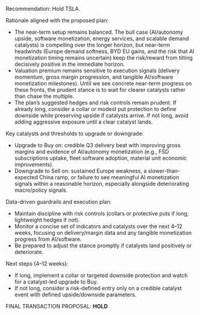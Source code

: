 Recommendation: Hold TSLA.

Rationale aligned with the proposed plan:
- The near-term setup remains balanced. The bull case (AI/autonomy upside, software monetization, energy services, and scalable demand catalysts) is compelling over the longer horizon, but near-term headwinds (Europe demand softness, BYD EU gains, and the risk that AI monetization timing remains uncertain) keep the risk/reward from tilting decisively positive in the immediate horizon.
- Valuation premium remains sensitive to execution signals (delivery momentum, gross margin progression, and tangible AI/software monetization milestones). Until we see concrete near-term progress on these fronts, the prudent stance is to wait for clearer catalysts rather than chase the multiple.
- The plan’s suggested hedges and risk controls remain prudent. If already long, consider a collar or modest put protection to define downside while preserving upside if catalysts arrive. If not long, avoid adding aggressive exposure until a clear catalyst lands.

Key catalysts and thresholds to upgrade or downgrade:
- Upgrade to Buy on: credible Q3 delivery beat with improving gross margins and evidence of AI/autonomy monetization (e.g., FSD subscriptions uptake, fleet software adoption, material unit economic improvements).
- Downgrade to Sell on: sustained Europe weakness, a slower-than-expected China ramp, or failure to see meaningful AI monetization signals within a reasonable horizon, especially alongside deteriorating macro/policy signals.

Data-driven guardrails and execution plan:
- Maintain discipline with risk controls (collars or protective puts if long; lightweight hedges if not).
- Monitor a concise set of indicators and catalysts over the next 4–12 weeks, focusing on delivery/margin data and any tangible monetization progress from AI/software.
- Be prepared to adjust the stance promptly if catalysts land positively or deteriorate.

Next steps (4–12 weeks):
- If long, implement a collar or targeted downside protection and watch for a catalyst-led upgrade to Buy.
- If not long, consider a risk-defined entry only on a credible catalyst event with defined upside/downside parameters.

FINAL TRANSACTION PROPOSAL: **HOLD**